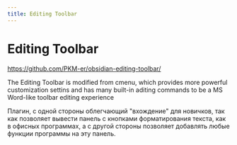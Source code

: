 ```yaml
---
title: Editing Toolbar
---
```


# Editing Toolbar

<https://github.com/PKM-er/obsidian-editing-toolbar/>

The Editing Toolbar is modified from cmenu, which provides more powerful customization settins and has many built-in aditing commands to be a MS Word-like toolbar editing experience

Плагин, с одной стороны облегчающий "вхождение" для новичков, так как позволяет вывести панель с кнопками форматирования текста, как в офисных программах, а с другой стороны позволяет добавлять любые функции программы на эту панель.

